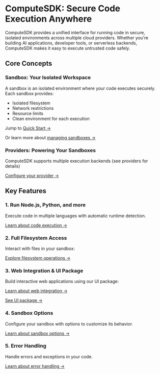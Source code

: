 # ComputeSDK: Secure Code Execution Anywhere

ComputeSDK provides a unified interface for running code in secure, isolated environments across multiple cloud providers. Whether you're building AI applications, developer tools, or serverless backends, ComputeSDK makes it easy to execute untrusted code safely.

## Core Concepts

### Sandbox: Your Isolated Workspace
A sandbox is an isolated environment where your code executes securely. Each sandbox provides:
- Isolated filesystem
- Network restrictions
- Resource limits
- Clean environment for each execution

Jump to [Quick Start →](./quick-start)

Or learn more about [managing sandboxes →](./sandbox-management)

### Providers: Powering Your Sandboxes
ComputeSDK supports multiple execution backends (see providers for details)

[Configure your provider →](./configuration)

## Key Features

### 1. Run Node.js, Python, and more
Execute code in multiple languages with automatic runtime detection.

[Learn about code execution →](./code-execution)

### 2. Full Filesystem Access
Interact with files in your sandbox:

[Explore filesystem operations →](./filesystem)

### 3. Web Integration & UI Package
Build interactive web applications using our UI package:

[Learn about web integration →](./api-integration#web-integration)

[See UI package →](./ui-package)

### 4. Sandbox Options
Configure your sandbox with options to customize its behavior.

[Learn about sandbox options →](./api-integration#sandbox-options)

### 5. Error Handling
Handle errors and exceptions in your code.

[Learn about error handling →](./api-integration#error-handling)

